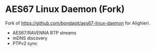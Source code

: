 # AES67 Linux Daemon (Fork)
Fork of https://github.com/bondagit/aes67-linux-daemon for Alighieri.
- AES67/RAVENNA RTP streams
- mDNS discovery
- PTPv2 sync

